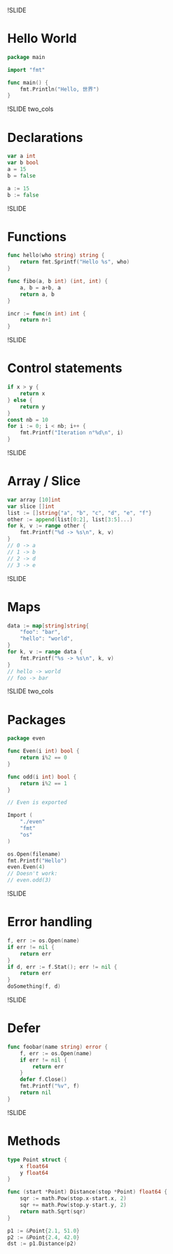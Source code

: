 !SLIDE
# Hello World #

```go
package main

import "fmt"

func main() {
    fmt.Println("Hello, 世界")
}
```

!SLIDE two_cols
# Declarations #

```go
var a int
var b bool
a = 15
b = false
```

```go
a := 15
b := false
```

!SLIDE
# Functions #

```go
func hello(who string) string {
    return fmt.Sprintf("Hello %s", who)
}

func fibo(a, b int) (int, int) {
    a, b = a+b, a
    return a, b
}

incr := func(n int) int {
    return n+1
}
```

!SLIDE
# Control statements #

```go
if x > y {
    return x
} else {
    return y
}
const nb = 10
for i := 0; i < nb; i++ {
    fmt.Printf("Iteration n°%d\n", i)
}
```

!SLIDE
# Array / Slice #

```go
var array [10]int
var slice []int
list := []string{"a", "b", "c", "d", "e", "f"}
other := append(list[0:2], list[3:5]...)
for k, v := range other {
    fmt.Printf("%d -> %s\n", k, v)
}
// 0 -> a
// 1 -> b
// 2 -> d
// 3 -> e
```

!SLIDE
# Maps #

```go
data := map[string]string{
    "foo": "bar",
    "hello": "world",
}
for k, v := range data {
    fmt.Printf("%s -> %s\n", k, v)
}
// hello -> world
// foo -> bar
```

!SLIDE two_cols
# Packages #

```go
package even

func Even(i int) bool {
    return i%2 == 0
}

func odd(i int) bool {
    return i%2 == 1
}

// Even is exported
```

```go
Import (
    "./even"
    "fmt"
    "os"
)

os.Open(filename)
fmt.Printf("Hello")
even.Even(4)
// Doesn't work:
// even.odd(3)
```

!SLIDE
# Error handling #

```go
f, err := os.Open(name)
if err != nil {
    return err
}
if d, err := f.Stat(); err != nil {
    return err
}
doSomething(f, d)
```

!SLIDE
# Defer #

```go
func foobar(name string) error {
    f, err := os.Open(name)
    if err != nil {
        return err
    }
    defer f.Close()
    fmt.Printf("%v", f)
    return nil
}
```

!SLIDE
# Methods #

```go
type Point struct {
    x float64
    y float64
}

func (start *Point) Distance(stop *Point) float64 {
    sqr := math.Pow(stop.x-start.x, 2)
    sqr += math.Pow(stop.y-start.y, 2)
    return math.Sqrt(sqr)
}

p1 := &Point{2.1, 51.0}
p2 := &Point{2.4, 42.0}
dst := p1.Distance(p2)
```

